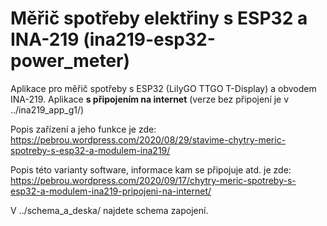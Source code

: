 # Měřič spotřeby elektřiny s ESP32 a INA-219 (ina219-esp32-power_meter)

Aplikace pro měřič spotřeby s ESP32 (LilyGO TTGO T-Display) a obvodem INA-219.
Aplikace **s připojením na internet**
(verze bez připojení je v ../ina219_app_g1/)

Popis zařízení a jeho funkce je zde: https://pebrou.wordpress.com/2020/08/29/stavime-chytry-meric-spotreby-s-esp32-a-modulem-ina219/

Popis této varianty software, informace kam se připojuje atd. je zde: https://pebrou.wordpress.com/2020/09/17/chytry-meric-spotreby-s-esp32-a-modulem-ina219-pripojeni-na-internet/

V ../schema_a_deska/ najdete schema zapojení.
